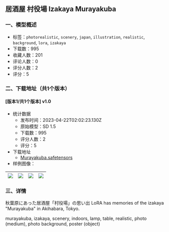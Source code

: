 ## 居酒屋 村役場 Izakaya Murayakuba
### 一、模型概述

- 标签：`photorealistic`, `scenery`, `japan`, `illustration`, `realistic`, `background`, `lora`, `izakaya`
- 下载数：995
- 收藏人数：201
- 评论人数：0
- 评分人数：2
- 评分：5

### 二、下载地址（共1个版本）

#### [版本1/共1个版本] v1.0

- 统计数据
  - 发布时间：2023-04-22T02:02:23.130Z
  - 原始模型：SD 1.5
  - 下载数：995
  - 评分人数：2
  - 评分：5
- 下载地址
  - [Murayakuba.safetensors](https://civitai.com/api/download/models/51978)
- 样例图像：

| <img src="https://image.civitai.com/xG1nkqKTMzGDvpLrqFT7WA/103ab54e-91fc-469a-5e24-7606a75db000/width=450/560119.jpeg" /> | <img src="https://image.civitai.com/xG1nkqKTMzGDvpLrqFT7WA/8ff4933e-cc6b-4897-2675-c82febabf600/width=450/560100.jpeg" /> | <img src="https://image.civitai.com/xG1nkqKTMzGDvpLrqFT7WA/8c841130-4503-4a92-7396-7e5bb8c49400/width=450/560090.jpeg" /> | <img src="https://image.civitai.com/xG1nkqKTMzGDvpLrqFT7WA/1f0ab954-22cf-42f9-51c9-531720c4f000/width=450/560101.jpeg" /> |
| ---- | ---- | ---- | ---- |


### 三、详情
<p>秋葉原にあった居酒屋「村役場」の思い出 LoRA has memories of the izakaya "Murayakuba" in Akihabara, Tokyo.</p><p>murayakuba, izakaya, scenery, indoors, lamp, table, realistic, photo (medium), photo background, poster (object)</p>